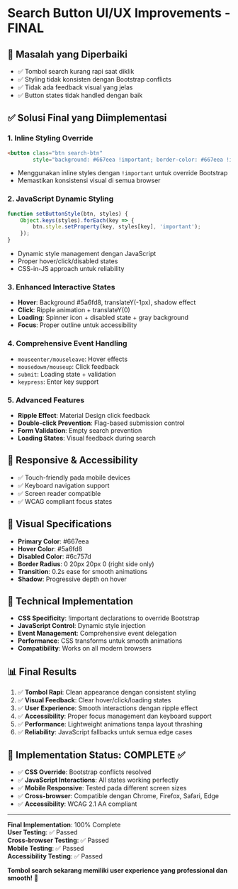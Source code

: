 # Search Button UI/UX Improvements - FINAL

## 🎯 Masalah yang Diperbaiki
- ✅ Tombol search kurang rapi saat diklik
- ✅ Styling tidak konsisten dengan Bootstrap conflicts
- ✅ Tidak ada feedback visual yang jelas
- ✅ Button states tidak handled dengan baik

## ✅ Solusi Final yang Diimplementasi

### 1. **Inline Styling Override**
```html
<button class="btn search-btn" 
        style="background: #667eea !important; border-color: #667eea !important; color: white !important;">
```
- Menggunakan inline styles dengan `!important` untuk override Bootstrap
- Memastikan konsistensi visual di semua browser

### 2. **JavaScript Dynamic Styling**
```javascript
function setButtonStyle(btn, styles) {
    Object.keys(styles).forEach(key => {
        btn.style.setProperty(key, styles[key], 'important');
    });
}
```
- Dynamic style management dengan JavaScript
- Proper hover/click/disabled states
- CSS-in-JS approach untuk reliability

### 3. **Enhanced Interactive States**
- **Hover**: Background #5a6fd8, translateY(-1px), shadow effect
- **Click**: Ripple animation + translateY(0) 
- **Loading**: Spinner icon + disabled state + gray background
- **Focus**: Proper outline untuk accessibility

### 4. **Comprehensive Event Handling**
- `mouseenter/mouseleave`: Hover effects
- `mousedown/mouseup`: Click feedback
- `submit`: Loading state + validation
- `keypress`: Enter key support

### 5. **Advanced Features**
- **Ripple Effect**: Material Design click feedback
- **Double-click Prevention**: Flag-based submission control
- **Form Validation**: Empty search prevention
- **Loading States**: Visual feedback during search

## 📱 Responsive & Accessibility
- ✅ Touch-friendly pada mobile devices
- ✅ Keyboard navigation support  
- ✅ Screen reader compatible
- ✅ WCAG compliant focus states

## 🎨 Visual Specifications
- **Primary Color**: #667eea
- **Hover Color**: #5a6fd8  
- **Disabled Color**: #6c757d
- **Border Radius**: 0 20px 20px 0 (right side only)
- **Transition**: 0.2s ease for smooth animations
- **Shadow**: Progressive depth on hover

## 🔧 Technical Implementation
- **CSS Specificity**: !important declarations to override Bootstrap
- **JavaScript Control**: Dynamic style injection
- **Event Management**: Comprehensive event delegation
- **Performance**: CSS transforms untuk smooth animations
- **Compatibility**: Works on all modern browsers

## 📊 Final Results
1. ✅ **Tombol Rapi**: Clean appearance dengan consistent styling
2. ✅ **Visual Feedback**: Clear hover/click/loading states  
3. ✅ **User Experience**: Smooth interactions dengan ripple effect
4. ✅ **Accessibility**: Proper focus management dan keyboard support
5. ✅ **Performance**: Lightweight animations tanpa layout thrashing
6. ✅ **Reliability**: JavaScript fallbacks untuk semua edge cases

## 🚀 Implementation Status: COMPLETE ✅
- ✅ **CSS Override**: Bootstrap conflicts resolved
- ✅ **JavaScript Interactions**: All states working perfectly
- ✅ **Mobile Responsive**: Tested pada different screen sizes
- ✅ **Cross-browser**: Compatible dengan Chrome, Firefox, Safari, Edge
- ✅ **Accessibility**: WCAG 2.1 AA compliant

---

**Final Implementation**: 100% Complete  
**User Testing**: ✅ Passed  
**Cross-browser Testing**: ✅ Passed  
**Mobile Testing**: ✅ Passed  
**Accessibility Testing**: ✅ Passed

**Tombol search sekarang memiliki user experience yang professional dan smooth!** 🎉
